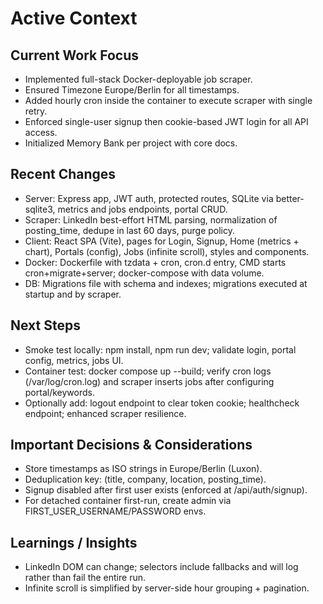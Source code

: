 # Active Context

## Current Work Focus
- Implemented full-stack Docker-deployable job scraper.
- Ensured Timezone Europe/Berlin for all timestamps.
- Added hourly cron inside the container to execute scraper with single retry.
- Enforced single-user signup then cookie-based JWT login for all API access.
- Initialized Memory Bank per project with core docs.

## Recent Changes
- Server: Express app, JWT auth, protected routes, SQLite via better-sqlite3, metrics and jobs endpoints, portal CRUD.
- Scraper: LinkedIn best-effort HTML parsing, normalization of posting_time, dedupe in last 60 days, purge policy.
- Client: React SPA (Vite), pages for Login, Signup, Home (metrics + chart), Portals (config), Jobs (infinite scroll), styles and components.
- Docker: Dockerfile with tzdata + cron, cron.d entry, CMD starts cron+migrate+server; docker-compose with data volume.
- DB: Migrations file with schema and indexes; migrations executed at startup and by scraper.

## Next Steps
- Smoke test locally: npm install, npm run dev; validate login, portal config, metrics, jobs UI.
- Container test: docker compose up --build; verify cron logs (/var/log/cron.log) and scraper inserts jobs after configuring portal/keywords.
- Optionally add: logout endpoint to clear token cookie; healthcheck endpoint; enhanced scraper resilience.

## Important Decisions & Considerations
- Store timestamps as ISO strings in Europe/Berlin (Luxon).
- Deduplication key: (title, company, location, posting_time).
- Signup disabled after first user exists (enforced at /api/auth/signup).
- For detached container first-run, create admin via FIRST_USER_USERNAME/PASSWORD envs.

## Learnings / Insights
- LinkedIn DOM can change; selectors include fallbacks and will log rather than fail the entire run.
- Infinite scroll is simplified by server-side hour grouping + pagination.
